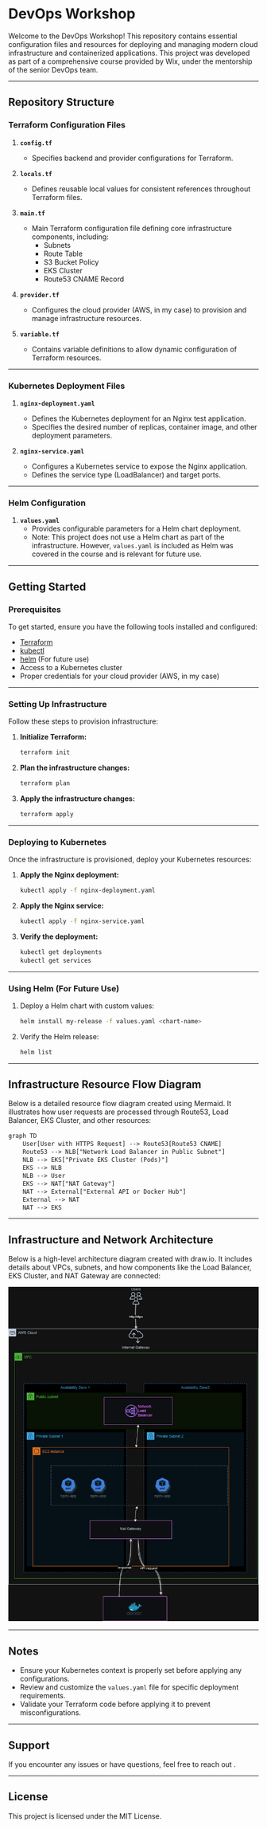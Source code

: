 # DevOps Workshop

Welcome to the DevOps Workshop! This repository contains essential configuration files and resources for deploying and managing modern cloud infrastructure and containerized applications. This project was developed as part of a comprehensive course provided by Wix, under the mentorship of the senior DevOps team.

---

## Repository Structure

### Terraform Configuration Files

1. **`config.tf`**

   - Specifies backend and provider configurations for Terraform.

2. **`locals.tf`**

   - Defines reusable local values for consistent references throughout Terraform files.

3. **`main.tf`**

   - Main Terraform configuration file defining core infrastructure components, including:
     - Subnets
     - Route Table
     - S3 Bucket Policy
     - EKS Cluster
     - Route53 CNAME Record

4. **`provider.tf`**

   - Configures the cloud provider (AWS, in my case) to provision and manage infrastructure resources.



5. **`variable.tf`**

   - Contains variable definitions to allow dynamic configuration of Terraform resources.

---

### Kubernetes Deployment Files

1. **`nginx-deployment.yaml`**

   - Defines the Kubernetes deployment for an Nginx test application.
   - Specifies the desired number of replicas, container image, and other deployment parameters.

2. **`nginx-service.yaml`**

   - Configures a Kubernetes service to expose the Nginx application.
   - Defines the service type (LoadBalancer) and target ports.

---

### Helm Configuration

1. **`values.yaml`**
   - Provides configurable parameters for a Helm chart deployment.
   - Note: This project does not use a Helm chart as part of the infrastructure. However, `values.yaml` is included as Helm was covered in the course and is relevant for future use.

---

## Getting Started

### Prerequisites

To get started, ensure you have the following tools installed and configured:

- [Terraform](https://www.terraform.io/downloads.html)
- [kubectl](https://kubernetes.io/docs/tasks/tools/)
- [helm](https://helm.sh/docs/intro/install/) (For future use)
- Access to a Kubernetes cluster
- Proper credentials for your cloud provider (AWS, in my case)

---

### Setting Up Infrastructure

Follow these steps to provision infrastructure:

1. **Initialize Terraform:**

   ```bash
   terraform init
   ```

2. **Plan the infrastructure changes:**

   ```bash
   terraform plan
   ```

3. **Apply the infrastructure changes:**

   ```bash
   terraform apply
   ```

---

### Deploying to Kubernetes

Once the infrastructure is provisioned, deploy your Kubernetes resources:

1. **Apply the Nginx deployment:**

   ```bash
   kubectl apply -f nginx-deployment.yaml
   ```

2. **Apply the Nginx service:**

   ```bash
   kubectl apply -f nginx-service.yaml
   ```

3. **Verify the deployment:**

   ```bash
   kubectl get deployments
   kubectl get services
   ```

---

### Using Helm (For Future Use)

1. Deploy a Helm chart with custom values:

   ```bash
   helm install my-release -f values.yaml <chart-name>
   ```

2. Verify the Helm release:

   ```bash
   helm list
   ```

---

## Infrastructure Resource Flow Diagram

Below is a detailed resource flow diagram created using Mermaid. It illustrates how user requests are processed through Route53, Load Balancer, EKS Cluster, and other resources:

```mermaid
graph TD
    User[User with HTTPS Request] --> Route53[Route53 CNAME]
    Route53 --> NLB["Network Load Balancer in Public Subnet"]
    NLB --> EKS["Private EKS Cluster (Pods)"]
    EKS --> NLB
    NLB --> User
    EKS --> NAT["NAT Gateway"]
    NAT --> External["External API or Docker Hub"]
    External --> NAT
    NAT --> EKS
```

---


## Infrastructure and Network Architecture


Below is a high-level architecture diagram created with draw.io. It includes details about VPCs, subnets, and how components like the Load Balancer, EKS Cluster, and NAT Gateway are connected:

![Resource Flow Diagram](mocks/flow.drawio.png)


---

## Notes

- Ensure your Kubernetes context is properly set before applying any configurations.
- Review and customize the `values.yaml` file for specific deployment requirements.
- Validate your Terraform code before applying it to prevent misconfigurations.

---

## Support

If you encounter any issues or have questions, feel free to reach out .

---

## License

This project is licensed under the MIT License.